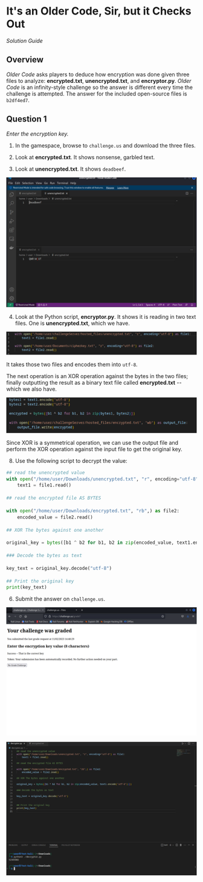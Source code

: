 # It's an Older Code, Sir, but it Checks Out

*Solution Guide*

## Overview

*Older Code* asks players to deduce how encryption was done given three files to analyze: **encrypted.txt**,  **unencrypted.txt**, and **encryptor.py**. *Older Code* is an infinity-style challenge so the answer is different every time the challenge is attempted. The answer for the included open-source files is `b2df4ed7`.

## Question 1

*Enter the encryption key.*

1. In the gamespace, browse to `challenge.us` and download the three files.

2. Look at **encrypted.txt**.  It shows nonsense, garbled text.

3. Look at **unencrypted.txt**. It shows `deadbeef`.  

![](./img/c66-img1.png)

4. Look at the Python script, **encryptor.py**. It shows it is reading in two text files. One is **unencrypted.txt**, which we have.

![](./img/c66-img2.png)

  It takes those two files and encodes them into `utf-8`.

  The next operation is an XOR operation against the bytes in the two files; finally outputting the result as a binary text file called **encrypted.txt** -- which we also have.

![](./img/c66-img3.png)

  Since XOR is a symmetrical operation, we can use the output file and perform the XOR operation against the input file to get the original key.

8. Use the following script to decrypt the value:

```python
## read the unencrypted value
with open("/home/user/Downloads/unencrypted.txt", "r", encoding="utf-8") as file1:
    text1 = file1.read()

## read the encrypted file AS BYTES

with open("/home/user/Downloads/encrypted.txt", "rb",) as file2:
    encoded_value = file2.read()

## XOR The bytes against one another

original_key = bytes([b1 ^ b2 for b1, b2 in zip(encoded_value, text1.encode("utf-8"))])

### Decode the bytes as text

key_text = original_key.decode("utf-8")

## Print the original key
print(key_text)
```

6. Submit the answer on `challenge.us`.

![](./img/c66-img5.png)

![](./img/c66-img4.png)
